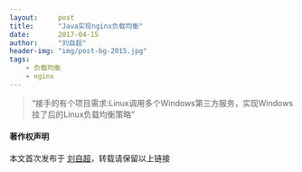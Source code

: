 ```yaml
---
layout:     post
title:      "Java实现nginx负载均衡"
date:       2017-04-15
author:     "刘自超"
header-img: "img/post-bg-2015.jpg"
tags:
    - 负载均衡
    - nginx
---
```


> “接手的有个项目需求:Linux调用多个Windows第三方服务，实现Windows挂了后的Linux负载均衡策略”













#### 著作权声明

本文首次发布于 [刘自超](https://bigdatajava.github.io/blogspot/)，转载请保留以上链接